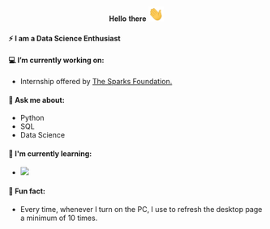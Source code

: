 <div align="center">
𝐇𝐞𝐥𝐥𝐨 𝐭𝐡𝐞𝐫𝐞 <img src="https://github.com/ABSphreak/ABSphreak/blob/master/gifs/Hi.gif" width="30px">
</div>

#### ⚡ I am a Data Science Enthusiast

#### 💻 I’m currently working on: 
- Internship offered by [The Sparks Foundation.](https://www.thesparksfoundationsingapore.org/)

#### 💬 Ask me about:
- Python
- SQL
- Data Science

#### 🌱 I'm currently learning:

- <img src="https://cdn.jsdelivr.net/gh/devicons/devicon@latest/icons/python/python-original.svg" width="35px">&nbsp;&nbsp;&nbsp;&nbsp;

#### 🤪 Fun fact:
- Every time, whenever I turn on the PC, I use to refresh the desktop page a minimum of 10 times.
